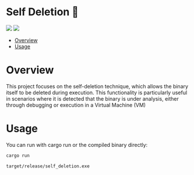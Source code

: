 # Self Deletion 🦀

<p align="left">
	<a href="https://www.rust-lang.org/"><img src="https://img.shields.io/badge/made%20with-Rust-red"></a>
	<a href="#"><img src="https://img.shields.io/badge/platform-windows-blueviolet"></a>
</p>

- [Overview](#overview)
- [Usage](#usage)

# Overview
This project focuses on the self-deletion technique, which allows the binary itself to be deleted during execution. This functionality is particularly useful in scenarios where it is detected that the binary is under analysis, either through debugging or execution in a Virtual Machine (VM)

# Usage
You can run with cargo run or the compiled binary directly:
```sh
cargo run
```
```sh
target/release/self_deletion.exe
```